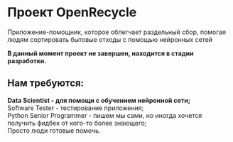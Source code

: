 # Проект OpenRecycle  
Приложение-помощник, которое облегчает раздельный сбор, помогая людям сортировать бытовые отходы с помощью нейронных сетей  
  
**В данный момент проект не завершен, находится в стадии разработки.**  
  
## Нам требуются:  
**Data Scientist - для помощи с обучением нейронной сети;**  
Software Tester - тестирование приложения;  
Python Senior Programmer - пишем мы сами, но иногда хочется получить фидбек от кого-то более знающего;  
Просто люди готовые помочь.  
